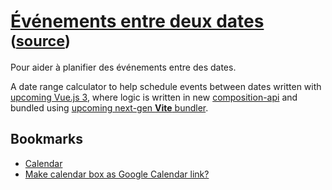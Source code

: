 # [Événements entre deux dates][www] <small>([source][source])</small>

Pour aider à planifier des événements entre des dates.

A date range calculator to help schedule events between dates written with 
[upcoming Vue.js 3][vue-next], where logic is written in new 
[composition-api][vue-next-composition] and bundled using 
[upcoming next-gen **Vite** bundler][vite].

[www]: https://renoirb.github.io/evenements-entre-deux-dates/
[source]: https://github.com/renoirb/evenements-entre-deux-dates/
[vite]: https://github.com/vitejs/vite "Vite is an opinionated web dev build tool that serves your code via native ES Module imports during dev and bundles it with Rollup for production."
[vue-next]: https://github.com/vuejs/vue-next/
[vue-next-composition]: https://v3.vuejs.org/api/composition-api.html#composition-api "Vue 3 composition-api"
[luxon]: https://moment.github.io/luxon/docs/manual/math.html "Calendar math vs time math with Moment Luxon"

## Bookmarks

- [Calendar][todo-calendar]
- [Make calendar box as Google Calendar link?][todo-as-add-calendar-link]

[todo-as-add-calendar-link]: https://github.com/decomaan/google-calendar-link-generator/blob/master/app/js/app.js
[todo-calendar]: https://codepen.io/rachelandrew/pen/PNwaZe 'TODO: Display as a calendar'
